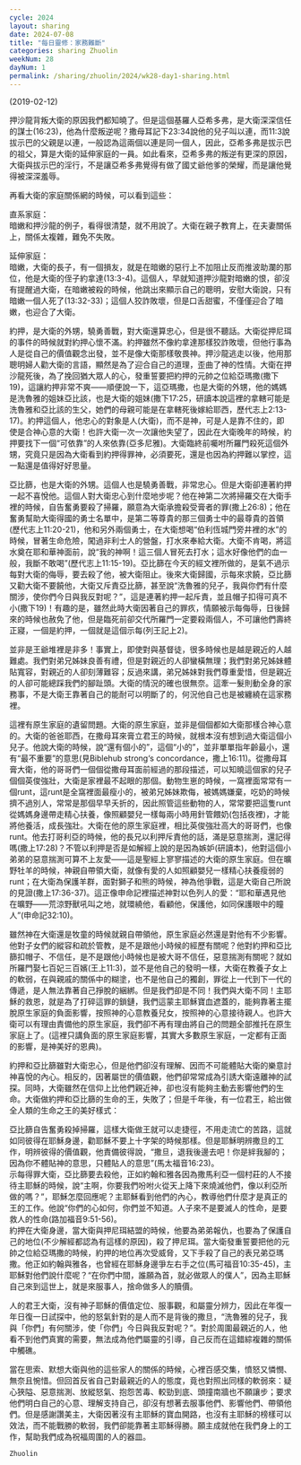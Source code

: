 ```yaml
---
cycle: 2024
layout: sharing
date: 2024-07-08
title: "每日靈修：家務難斷"
categories: sharing Zhuolin
weekNum: 28
dayNum: 1
permalink: /sharing/zhuolin/2024/wk28-day1-sharing.html
---
```

(2019-02-12)

押沙龍背叛大衛的原因我們都知曉了。但是這個基羅人亞希多弗，是大衛深深信任的謀士(16:23)，他為什麼叛逆呢？撒母耳記下23:34說他的兒子叫以連，而11:3說拔示巴的父親是以連，一般認為這兩個以連是同一個人，因此，亞希多弗是拔示巴的祖父，算是大衛的延伸家庭的一員。如此看來，亞希多弗的叛逆有更深的原因，大衛與拔示巴的淫行，不是讓亞希多弗覺得有做了國丈爺他爹的榮耀，而是讓他覺得被深深羞辱。  

再看大衛的家庭關係網的時候，可以看到這些：  

直系家庭：    
暗嫩和押沙龍的例子，看得很清楚，就不用說了。大衛在親子教育上，在夫妻關係上，關係太複雜，難免不失敗。  

延伸家庭：    
暗嫩，大衛的長子，有一個損友，就是在暗嫩的惡行上不加阻止反而推波助瀾的那位，他是大衛的侄子約拿達(13:3-4)。這個人，早就知道押沙龍對暗嫩的恨，卻沒有提醒過大衛，在暗嫩被殺的時候，他跳出來顯示自己的聰明，安慰大衛說，只有暗嫩一個人死了(13:32-33)；這個人狡詐敗壞，但是口舌甜蜜，不僅僅迎合了暗嫩，也迎合了大衛。  

約押，是大衛的外甥，驍勇善戰，對大衛還算忠心，但是很不聽話。大衛從押尼珥的事件的時候就對約押心懷不滿。約押雖然不像約拿達那樣狡詐敗壞，但他行事為人是從自己的價值觀念出發，並不是像大衛那樣敬畏神。押沙龍逃走以後，他用那聰明婦人勸大衛的言語，顯然是為了迎合自己的道理，歪曲了神的性情。大衛在押沙龍死後，為了挽回猶大眾人的心，發重誓要把約押的元帥之位給亞瑪撒(撒下19)，這讓約押非常不爽——順便說一下，這亞瑪撒，也是大衛的外甥，他的媽媽是洗魯雅的姐妹亞比該，也是大衛的姐妹(撒下17:25，研讀本說這裡的拿轄可能是洗魯雅和亞比該的生父，她們的母親可能是在拿轄死後嫁給耶西，歷代志上2:13-17)。約押這個人，他忠心的對象是人(大衛)，而不是神，可是人是靠不住的，即使是合神心意的大衛！也許大衛一次一次讓他失望了，因此在大衛晚年的時候，約押要找下一個“可依靠”的人來依靠(亞多尼雅)。大衛臨終前囑咐所羅門殺死這個外甥，究竟只是因為大衛看到約押得罪神，必須要死，還是也因為約押難以掌控，這一點還是值得好好思量。  

亞比篩，也是大衛的外甥。這個人也是驍勇善戰，非常忠心。但是大衛卻連著約押一起不喜悅他。這個人對大衛忠心到什麼地步呢？他在神第二次將掃羅交在大衛手裡的時候，自告奮勇要殺了掃羅，願意為大衛承擔殺受膏者的罪(撒上26:8)；他在奮勇幫助大衛得國的勇士名單中，是第二等尊貴的那三個勇士中的最尊貴的首領(歷代志上11:20-21)，他和另外兩個勇士，在大衛想喝“伯利恆城門旁井裡的水”的時候，冒著生命危險，闖過非利士人的營盤，打水來奉給大衛。大衛不肯喝，將這水奠在耶和華神面前，說“我的神啊！這三個人冒死去打水；這水好像他們的血一般，我斷不敢喝”(歷代志上11:15-19)。亞比篩在今天的經文裡所做的，是氣不過示每對大衛的侮辱，要去殺了他，被大衛阻止。後來大衛歸國，示每來求饒，亞比篩又勸大衛不要饒他，大衛又斥責亞比篩，甚至說“洗魯雅的兒子，我與你們有什麼關涉，使你們今日與我反對呢？”，這是連著約押一起斥責，並且帽子扣得可真不小(撒下19)！有趣的是，雖然此時大衛因著自己的罪疚，情願被示每侮辱，日後歸來的時候也赦免了他，但是臨死前卻交代所羅門一定要殺兩個人，不可讓他們壽終正寢，一個是約押，一個就是這個示每(列王記上2)。  

並非是王爺堆裡是非多！事實上，即使對與基督徒，很多時候也是越是親近的人越難處。我們對弟兄姊妹良善有禮，但是對親近的人卻蠻橫無理；我們對弟兄姊妹體貼寬容，對親近的人卻刻薄難容；反過來講，弟兄姊妹對我們尊重愛惜，但是親近的人卻可能總踩我們的腳趾頭。大衛的情況的確也很無奈。這牽一髮則動全身的家務事，不是大衛王靠著自己的能耐可以明斷了的，何況他自己也是被纏繞在這家務裡。  

這裡有原生家庭的遺留問題。大衛的原生家庭，並非是個個都如大衛那樣合神心意的。大衛的爸爸耶西，在撒母耳來膏立君王的時候，就根本沒有想到過大衛這個小兒子。他說大衛的時候，說“還有個小的”，這個“小的”，並非單單指年齡最小，還有“最不重要”的意思(見Biblehub strong‘s concordance，撒上16:11)。從撒母耳膏大衛，他的哥哥們一個個從撒母耳面前經過的那段描述，可以知曉這個家的兒子個個英俊強壯，大衛是家裡最不起眼的那個。動物生崽的時候，一窩裡面常常有一個runt，這runt是全窩裡面最瘦小的，被弟兄姊妹欺侮，被媽媽嫌棄，吃奶的時候擠不過別人，常常是那個早早夭折的，因此照管這些動物的人，常常要把這隻runt從媽媽身邊帶走精心扶養，像照顧嬰兒一樣每兩小時用針管餵奶(包括夜裡)，才能將他養活，成長強壯。大衛在他的原生家庭裡，相比英俊強壯高大的哥哥們，也像runt。他去打哥利亞的時候，他的長兄以利押斥責他的話，滿是惡意揣測，還記得嗎(撒上17:28)？不管以利押是否是如解經上說的是因為嫉妒(研讀本)，他對這個小弟弟的惡意揣測可算不上友愛——這是聖經上寥寥描述的大衛的原生家庭。但在曠野牡羊的時候，神親自帶領大衛，就像有愛的人如照顧嬰兒一樣精心扶養瘦弱的runt；在大衛為保護羊群，面對獅子和熊的時候，神為他爭戰，這是大衛自己所說的見證(撒上17:36-37)。這正像申命記裡描述神對以色列人的愛：“耶和華遇見他在曠野——荒涼野獸吼叫之地，就環繞他，看顧他，保護他，如同保護眼中的瞳人”(申命記32:10)。  

雖然神在大衛還是牧童的時候就親自帶領他，原生家庭必然還是對他有不少影響。他對子女們的縱容和疏於管教，是不是跟他小時候的經歷有關呢？他對約押和亞比篩扣帽子、不信任，是不是跟他小時候也是被大哥不信任，惡意揣測有關呢？就如所羅門娶七百妃三百嬪(王上11:3)，並不是他自己的發明一樣，大衛在教養子女上的軟弱，在與親戚的關係中的糊塗，也不是他自己的獨創，罪從上一代到下一代的傳遞，是人無法靠著自己掙脫的綑綁。但是我們卻是不同！我們與大衛不同！主耶穌的救恩，就是為了打碎這罪的鎖鏈，我們這蒙主耶穌寶血遮蓋的，能夠靠著主擺脫原生家庭的負面影響，按照神的心意教養兒女，按照神的心意接待親人。也許大衛可以有理由責備他的原生家庭，我們卻不再有理由將自己的問題全部推托在原生家庭上了。(這裡只講負面的原生家庭影響，其實大多數原生家庭，一定都有正面的影響，是神美好的恩典)。  

約押和亞比篩雖對大衛忠心，但是他們卻沒有理解、因而不可能體貼大衛的樂意討神喜悅的內心。相反的，因著屬世的價值觀，他們卻常常成為引誘大衛遠離神的試探。同時，大衛雖然在信仰上比他們親近神，卻也沒有能夠主動去影響他們的生命。大衛做約押和亞比篩的生命的王，失敗了；但是千年後，有一位君王，給出做全人類的生命之王的美好樣式：  

亞比篩自告奮勇殺掉掃羅，這樣大衛做王就可以走捷徑，不用走流亡的苦路，這就如同彼得在耶穌身邊，勸耶穌不要上十字架的時候那樣。但是耶穌明辨撒旦的工作，明辨彼得的價值觀，他責備彼得說，“撒旦，退我後邊去吧！你是絆我腳的；因為你不體貼神的意思，只體貼人的意思”(馬太福音16:23)。    
示每得罪大衛，亞比篩要去殺他，正如約翰和雅各因為撒馬利亞一個村莊的人不接待主耶穌的時候，說“主啊，你要我們吩咐火從天上降下來燒滅他們，像以利亞所做的嗎？”，耶穌怎麼回應呢？主耶穌看到他們的內心，教導他們什麼才是真正的王的工作。他說“你們的心如何，你們並不知道。人子來不是要滅人的性命，是要救人的性命(路加福音9:51-56)。    
約押在大衛身邊，當大衛與押尼珥結盟的時候，他要為弟弟報仇，也要為了保護自己的地位(不少解經都認為有這樣的原因)，殺了押尼珥。當大衛發重誓要把他的元帥之位給亞瑪撒的時候，約押的地位再次受威脅，又下手殺了自己的表兄弟亞瑪撒。他正如約翰與雅各，也曾經在耶穌身邊爭左右手之位(馬可福音10:35-45)，主耶穌對他們說什麼呢？“在你們中間，誰願為首，就必做眾人的僕人”，因為主耶穌自己來到這世上，就是來服事人，捨命做多人的贖價。  

人的君王大衛，沒有神子耶穌的價值定位、服事觀，和屬靈分辨力，因此在年復一年日復一日試探中，他的怒氣針對的是人而不是背後的撒旦，“洗魯雅的兒子，我與「你們」有何關涉，使「你們」今日與我反對呢？”。對於周圍最親近的人，他看不到他們真實的需要，無法成為他們屬靈的引導，自己反而在這錯綜複雜的關係中觸礁。  

當在思索、默想大衛與他的這些家人的關係的時候，心裡百感交集，憤怒又憐憫、無奈且惋惜。但回首反省自己對最親近的人的態度，竟也對照出同樣的軟弱來：疑心狹隘、惡意揣測、放縱怒氣、抱怨苦毒、較勁到底、頭撞南牆也不願讓步；要求他們明白自己的心意、理解支持自己，卻沒有想著去服事他們、影響他們、帶領他們。但是感謝讚美主，大衛因著沒有主耶穌的寶血開路，也沒有主耶穌的榜樣可以效法，而不能戰勝的軟弱，我們卻能靠著主耶穌得勝。願主成就他在我們身上的工作，幫助我們成為祝福周圍的人的器皿。  

`Zhuolin`  
